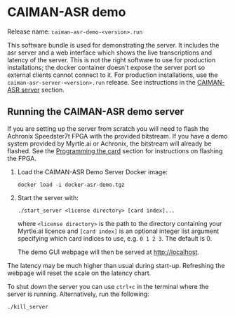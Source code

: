 # CAIMAN-ASR demo

Release name: `caiman-asr-demo-<version>.run`

This software bundle is used for demonstrating the server.
It includes the asr server and a web interface which shows the live transcriptions and latency of the server.
This is not the right software to use for production installations; the docker container doesn't expose the server port so external clients cannot connect to it.
For production installations, use the `caiman-asr-server-<version>.run` release. See instructions in the [CAIMAN-ASR server](./caiman-asr_server.md) section.

## Running the CAIMAN-ASR demo server

If you are setting up the server from scratch you will need to flash the Achronix Speedster7t FPGA
with the provided bitstream.
If you have a demo system provided by Myrtle.ai or Achronix,
the bitstream will already be flashed.
See the [Programming the card](./programming_the_fpga.md) section for instructions on flashing the FPGA.

1. Load the CAIMAN-ASR Demo Server Docker image:

   ```
   docker load -i docker-asr-demo.tgz
   ```

2. Start the server with:

   ```
   ./start_server <license directory> [card index]...
   ```

   where `<license directory>` is the path to the directory containing your Myrtle.ai licence
   and `[card index]` is an optional integer list argument specifying which card indices to use, e.g. `0 1 2 3`.
   The default is 0.

   The demo GUI webpage will then be served at <!-- markdown-link-check-disable -->[http://localhost](http://localhost).

The latency may be much higher than usual during start-up. Refreshing the
webpage will reset the scale on the latency chart.

To shut down the server you can use `ctrl+c` in the terminal where the server is running.
Alternatively, run the following:

```
./kill_server
```
